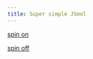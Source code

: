 ```yaml
---
title: Super simple JSmol
---
```


<script type="text/javascript" src="JSmol.min.js"></script>

<script type="text/javascript"> 
$(document).ready(function() { 

Info = {
	width: 400,
	height: 400,
	debug: false,
	j2sPath: "j2s",
	color: "0xC0C0C0",
  disableJ2SLoadMonitor: true,
  disableInitialConsole: true,
	addSelectionOptions: true,
	serverURL: "https://chemapps.stolaf.edu/jmol/jsmol/php/jsmol.php",
	use: "HTML5",
	readyFunction: null,
	script: "load $caffeine"
}

$("#mydiv").html(Jmol.getAppletHtml("jmolApplet0",Info)) 

});

</script>

<span id=mydiv></span>
<a href="javascript:Jmol.script(jmolApplet0, 'spin on')">spin on</a>

<a href="javascript:Jmol.script(jmolApplet0, 'spin off')">spin off</a>